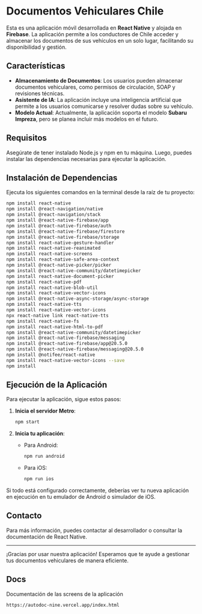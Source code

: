 # Documentos Vehiculares Chile

Esta es una aplicación móvil desarrollada en **React Native** y alojada en **Firebase**. La aplicación permite a los conductores de Chile acceder y almacenar los documentos de sus vehículos en un solo lugar, facilitando su disponibilidad y gestión.

## Características

- **Almacenamiento de Documentos**: Los usuarios pueden almacenar documentos vehiculares, como permisos de circulación, SOAP y revisiones técnicas.
- **Asistente de IA**: La aplicación incluye una inteligencia artificial que permite a los usuarios comunicarse y resolver dudas sobre su vehículo.
- **Modelo Actual**: Actualmente, la aplicación soporta el modelo **Subaru Impreza**, pero se planea incluir más modelos en el futuro.

## Requisitos

Asegúrate de tener instalado Node.js y npm en tu máquina. Luego, puedes instalar las dependencias necesarias para ejecutar la aplicación.

## Instalación de Dependencias

Ejecuta los siguientes comandos en la terminal desde la raíz de tu proyecto:

```bash
npm install react-native
npm install @react-navigation/native
npm install @react-navigation/stack
npm install @react-native-firebase/app
npm install @react-native-firebase/auth
npm install @react-native-firebase/firestore
npm install @react-native-firebase/storage
npm install react-native-gesture-handler
npm install react-native-reanimated
npm install react-native-screens
npm install react-native-safe-area-context
npm install @react-native-picker/picker
npm install @react-native-community/datetimepicker
npm install react-native-document-picker
npm install react-native-pdf
npm install react-native-blob-util
npm install react-native-vector-icons
npm install @react-native-async-storage/async-storage
npm install react-native-tts
npm install react-native-vector-icons
npx react-native link react-native-tts
npm install react-native-fs
npm install react-native-html-to-pdf
npm install @react-native-community/datetimepicker
npm install @react-native-firebase/messaging
npm install @react-native-firebase/app@20.5.0
npm install @react-native-firebase/messaging@20.5.0
npm install @notifee/react-native
npm install react-native-vector-icons --save
npm install
```

## Ejecución de la Aplicación

Para ejecutar la aplicación, sigue estos pasos:

1. **Inicia el servidor Metro**:
   ```bash
   npm start
   ```

2. **Inicia tu aplicación**:
   - Para Android:
     ```bash
     npm run android
     ```
   - Para iOS:
     ```bash
     npm run ios
     ```

Si todo está configurado correctamente, deberías ver tu nueva aplicación en ejecución en tu emulador de Android o simulador de iOS.


## Contacto

Para más información, puedes contactar al desarrollador o consultar la documentación de React Native.

---

¡Gracias por usar nuestra aplicación! Esperamos que te ayude a gestionar tus documentos vehiculares de manera eficiente.


## Docs
Documentación de las screens de la aplicación
```
https://autodoc-nine.vercel.app/index.html
```
